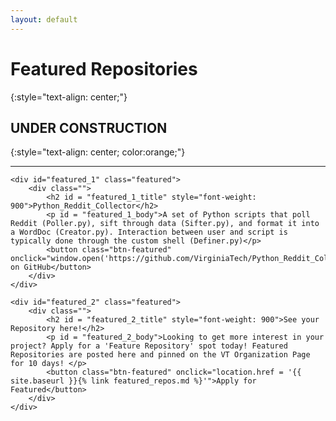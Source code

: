 ```yaml
---
layout: default
---
```


# **Featured Repositories**
{:style="text-align: center;"}

## **UNDER CONSTRUCTION**
{:style="text-align: center; color:orange;"}

---
<div class="flex-grid-featured">

	<div id="featured_1" class="featured">
		<div class="">
			<h2 id = "featured_1_title" style="font-weight: 900">Python_Reddit_Collector</h2>
			<p id = "featured_1_body">A set of Python scripts that poll Reddit (Poller.py), sift through data (Sifter.py), and format it into a WordDoc (Creator.py). Interaction between user and script is typically done through the custom shell (Definer.py)</p>
			<button class="btn-featured" onclick="window.open('https://github.com/VirginiaTech/Python_Reddit_Collector')">See on GitHub</button>
		</div>
	</div>

	<div id="featured_2" class="featured">
		<div class="">
			<h2 id = "featured_2_title" style="font-weight: 900">See your Repository here!</h2>
			<p id = "featured_2_body">Looking to get more interest in your project? Apply for a 'Feature Repository' spot today! Featured Repositories are posted here and pinned on the VT Organization Page for 10 days! </p> 
			<button class="btn-featured" onclick="location.href = '{{ site.baseurl }}{% link featured_repos.md %}'">Apply for Featured</button>
		</div>
	</div>
<!--
	<div id="featured_3" class="featured">
		<div class="">
			<h2 id = "featured_3_title" style="font-weight: 900"></h2>
			<p id = "featured_3_body"></p> 
			<button class="btn-featured"></button>
		</div>
	</div>
-->
</div>

<div class="flex-grid-featured">
<!--
	<div id="featured_4" class="featured">
		<div class="">
			<h2 id = "featured_4_title" style="font-weight: 900"></h2>
			<p id = "featured_4_body"></p> 
			<button class="btn-featured"></button>
		</div>
	</div>

	<div id="featured_4" class="featured">
		<div class="">
			<h2 id = "featured_4_title" style="font-weight: 900"></h2>
			<p id = "featured_4_body"></p> 
			<button class="btn-featured"></button>
		</div>
	</div>
-->
</div>

### Information on featured repositories found [here]({{ site.baseurl }}{% link featured_repos.md %}).
{:style="text-align: center;"}
---

